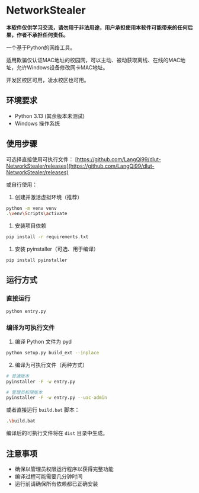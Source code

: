 # NetworkStealer

**本软件仅供学习交流，请勿用于非法用途，用户承担使用本软件可能带来的任何后果，作者不承担任何责任。**

一个基于Python的网络工具。

适用欺骗仅认证MAC地址的校园网，可以主动、被动获取离线、在线的MAC地址，允许Windows设备修改网卡MAC地址。

开发区校区可用，凌水校区也可用。

## 环境要求
- Python 3.13 (其余版本未测试)
- Windows 操作系统

## 使用步骤

可选择直接使用可执行文件：
[https://github.com/LangQi99/dlut-NetworkStealer/releases](https://github.com/LangQi99/dlut-NetworkStealer/releases)

或自行使用：

1. 创建并激活虚拟环境（推荐）
```bash
python -m venv venv
.\venv\Scripts\activate
```

1. 安装项目依赖
```bash
pip install -r requirements.txt
```

1. 安装 pyinstaller（可选、用于编译）
```bash
pip install pyinstaller
```

## 运行方式

### 直接运行
```bash
python entry.py
```

### 编译为可执行文件

1. 编译 Python 文件为 pyd
```bash
python setup.py build_ext --inplace
```

2. 编译为可执行文件（两种方式）
```bash
# 普通版本
pyinstaller -F -w entry.py

# 管理员权限版本
pyinstaller -F -w entry.py --uac-admin
```

或者直接运行 `build.bat` 脚本：
```bash
.\build.bat
```

编译后的可执行文件将在 `dist` 目录中生成。

## 注意事项
- 确保以管理员权限运行程序以获得完整功能
- 编译过程可能需要几分钟时间
- 运行前请确保所有依赖都已正确安装
